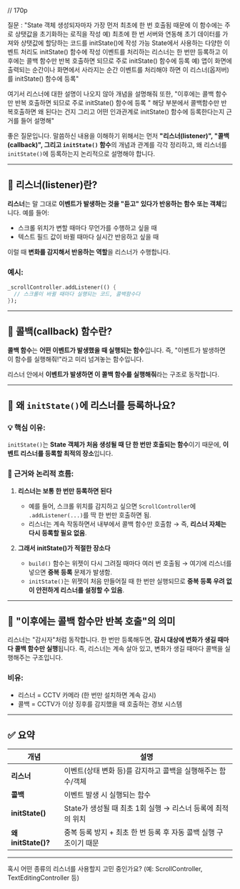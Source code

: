 // 170p

질문 : "State 객체 생성되자마자 가장 먼저 최초에 한 번 호출됨
때문에 이 함수에는 주로 상탯값을 초기화하는 로직을 작성
예) 최초에 한 번 서버와 연동해 초기 데이터를 가져와 상탯값에 할당하는 코드를 initState()에 작성 가능
State에서 사용하는 다양한 이벤트 처리도 initState() 함수에 작성
이벤트를 처리하는 리스너는 한 번만 등록하고 이후에는 콜백 함수만 반복 호출하면 되므로 주로 initState() 함수에 등록
예) 앱이 화면에 출력되는 순간이나 화면에서 사라지는 순간 이벤트를 처리해야 하면 이 리스너(옵저버)를 initState() 함수에 등록"

여기서 리스너에 대한 설명이 나오지 않아 개념을 설명해줘 또한, "이후에는 콜백 함수만 반복 호출하면 되므로 주로 initState() 함수에 등록 " 해당 부분에서 콜백함수만 반복호출하면 왜 된다는 건지 그리고 어떤 인과관계로 initState() 함수에 등록한다는지 근거를 들어 설명해"

좋은 질문입니다. 말씀하신 내용을 이해하기 위해서는 먼저 **"리스너(listener)", "콜백(callback)", 그리고 `initState()` 함수**의 개념과 관계를 각각 정리하고, 왜 리스너를 `initState()`에 등록하는지 논리적으로 설명해야 합니다.

---

## 🔹 리스너(listener)란?

**리스너**는 말 그대로 **이벤트가 발생하는 것을 "듣고" 있다가 반응하는 함수 또는 객체**입니다.
예를 들어:

* 스크롤 위치가 변할 때마다 무언가를 수행하고 싶을 때
* 텍스트 필드 값이 바뀔 때마다 실시간 반응하고 싶을 때

이럴 때 **변화를 감지해서 반응하는 역할**을 리스너가 수행합니다.

### 예시:

```dart
_scrollController.addListener(() {
  // 스크롤이 바뀔 때마다 실행되는 코드, 콜백함수다
});
```

---

## 🔹 콜백(callback) 함수란?

**콜백 함수**는 **어떤 이벤트가 발생했을 때 실행되는 함수**입니다.
즉, "이벤트가 발생하면 이 함수를 실행해줘!"라고 미리 넘겨놓는 함수입니다.

리스너 안에서 **이벤트가 발생하면 이 콜백 함수를 실행해줘**라는 구조로 동작합니다.

---

## 🔹 왜 `initState()`에 리스너를 등록하나요?

### 💡 핵심 이유:

`initState()`는 **State 객체가 처음 생성될 때 단 한 번만 호출되는 함수**이기 때문에, **이벤트 리스너를 등록할 최적의 장소**입니다.

### 📌 근거와 논리적 흐름:

1. **리스너는 보통 한 번만 등록하면 된다**

   * 예를 들어, 스크롤 위치를 감지하고 싶으면 `ScrollController`에 `.addListener(...)`를 딱 한 번만 호출하면 됨.
   * 리스너는 계속 작동하면서 내부에서 콜백 함수만 호출함 → 즉, **리스너 자체는 다시 등록할 필요 없음**.

2. **그래서 initState()가 적절한 장소다**

   * `build()` 함수는 위젯이 다시 그려질 때마다 여러 번 호출됨 → 여기에 리스너를 넣으면 **중복 등록** 문제가 발생함.
   * `initState()`는 위젯이 처음 만들어질 때 한 번만 실행되므로 **중복 등록 우려 없이 안전하게 리스너를 설정할 수 있음**.

---

## 🔹 "이후에는 콜백 함수만 반복 호출"의 의미

리스너는 "감시자"처럼 동작합니다. 한 번만 등록해두면, **감시 대상에 변화가 생길 때마다 콜백 함수만 실행**됩니다.
즉, 리스너는 계속 살아 있고, 변화가 생길 때마다 콜백을 실행해주는 구조입니다.

### 비유:

* 리스너 = CCTV 카메라 (한 번만 설치하면 계속 감시)
* 콜백 = CCTV가 이상 징후를 감지했을 때 호출하는 경보 시스템

---

## ✅ 요약

| 개념                 | 설명                                      |
| ------------------ | --------------------------------------- |
| **리스너**            | 이벤트(상태 변화 등)를 감지하고 콜백을 실행해주는 함수/객체      |
| **콜백**             | 이벤트 발생 시 실행되는 함수                        |
| **initState()**    | State가 생성될 때 최초 1회 실행 → 리스너 등록에 최적의 위치  |
| **왜 initState()?** | 중복 등록 방지 + 최초 한 번 등록 후 자동 콜백 실행 구조이기 때문 |

---

혹시 어떤 종류의 리스너를 사용할지 고민 중인가요? (예: ScrollController, TextEditingController 등)
